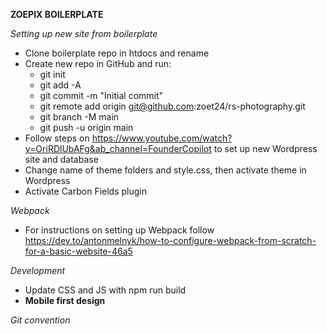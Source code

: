 **ZOEPIX BOILERPLATE**

*Setting up new site from boilerplate*
- Clone boilerplate repo in htdocs and rename
- Create new repo in GitHub and run:
    - git init
    - git add -A
    - git commit -m "Initial commit"
    - git remote add origin git@github.com:zoet24/rs-photography.git
    - git branch -M main
    - git push -u origin main
- Follow steps on https://www.youtube.com/watch?v=OriRDlUbAFg&ab_channel=FounderCopilot to set up new Wordpress site and database
- Change name of theme folders and style.css, then activate theme in Wordpress
- Activate Carbon Fields plugin

*Webpack*
- For instructions on setting up Webpack follow https://dev.to/antonmelnyk/how-to-configure-webpack-from-scratch-for-a-basic-website-46a5

*Development*
- Update CSS and JS with npm run build
- **Mobile first design**

*Git convention*

